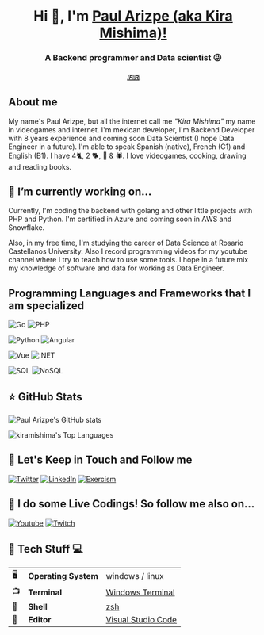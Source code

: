 <h1 align="center"> Hi 👋, I'm <a href="https://www.youtube.com/kiramishima?sub_confirmation=1">Paul Arizpe (aka Kira Mishima)!</a></h1>
<h3 align="center">A Backend programmer and Data scientist 😜</h3>
<h5 align="center">
    <a href="https://github.com/kiramishima/kiramishima/blob/master/README_fr.MD" target="_blank">🇫🇷</a>
</h5>


## About me

My name´s Paul Arizpe, but all the internet call me *"Kira Mishima"* my name in videogames and internet. I'm mexican developer, I'm Backend Developer with 8 years experience and coming soon Data Scientist (I hope Data Engineer in a future).
I'm able to speak Spanish (native), French (C1) and English (B1). 
I have 4🐈, 2 🐕, 🦜 & 🕷️.
I love videogames, cooking, drawing and reading books.

## 🔭 I’m currently working on...

Currently, I'm coding the backend with golang and other little projects with PHP and Python.
I'm certified in Azure and coming soon in AWS and Snowflake.

Also, in my free time, I'm studying the career of Data Science at Rosario Castellanos University. Also I record programming videos for my youtube channel where I try to teach how to use some tools. I hope in a future mix my knowledge of software and data for working as Data Engineer.

## Programming Languages and Frameworks that I am specialized

![Go](https://img.shields.io/badge/Backend-Go-informational?style=flat&logo=go&logoColor=white&color=success)
 ![PHP](https://img.shields.io/badge/Backend-PHP-informational?style=flat&logo=PHP&logoColor=white&color=success)

![Python](https://img.shields.io/badge/Data-Python-informational?style=flat&logo=python&logoColor=white&color=success)
![Angular](https://img.shields.io/badge/Frontend-angular-informational?style=flat&logo=angular&logoColor=white&color=success)

![Vue](https://img.shields.io/badge/Frontend-Vue-informational?style=flat&logo=vuedotjs&logoColor=white&color=success)
![.NET](https://img.shields.io/badge/Backend-.NET-informational?style=flat&logo=dotnet&logoColor=white&color=success)

![SQL](https://img.shields.io/badge/Database-SQL-informational?style=flat&logo=mariadb&logoColor=white&color=success)
![NoSQL](https://img.shields.io/badge/Database-NoSQL-informational?style=flat&logo=mongodb&logoColor=white&color=success)


## ⭐ GitHub Stats


![Paul Arizpe's GitHub stats](https://github-readme-stats.vercel.app/api?username=kiramishima&theme=radical&show_icons=true&hide_border=true&count_private=true)


![kiramishima's Top Languages](https://github-readme-stats.vercel.app/api/top-langs/?username=kiramishima&theme=radical&show_icons=true&hide_border=true&layout=compact)

## 🎯 Let's Keep in Touch and Follow me 

[![Twitter](https://img.shields.io/badge/twitter-%231DA1F2.svg?&style=for-the-badge&logo=twitter&logoColor=white)](https://twitter.com/kiramishima)
[![LinkedIn](https://img.shields.io/badge/linkedin-%230077B5.svg?&style=for-the-badge&logo=linkedin&logoColor=white)](https://www.linkedin.com/in/parizpe/)
[![Exercism](https://img.shields.io/badge/exercism-%231877F2.svg?&style=for-the-badge&logo=exercism&logoColor=white)](https://exercism.org/profiles/kiramishima)



## 🔴 I do some Live Codings! So follow me also on...

[![Youtube](https://img.shields.io/badge/youtube-%23FF0000.svg?&style=for-the-badge&logo=youtube&logoColor=white)](https://www.youtube.com/kiramishima)
[![Twitch](https://img.shields.io/badge/twitch-%239146FF.svg?&style=for-the-badge&logo=twitch&logoColor=white)](https://www.twitch.tv/kiramishima)


## 🤖 Tech Stuff 💻

| |                       |                                                           |
|-|-----------------------|-----------------------------------------------------------|
|🖥| **Operating System** | windows / linux                                                     |
|📺| **Terminal**         | [Windows Terminal](https://apps.microsoft.com/store/detail/windows-terminal/9N0DX20HK701?hl=es-mx&gl=mx)                             |
|🐚| **Shell**            | [zsh](https://ohmyz.sh/)                                  |
|📝| **Editor**           | [Visual Studio Code](https://github.com/Microsoft/vscode) |
